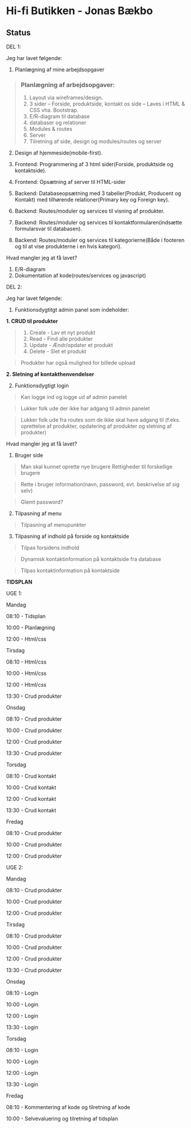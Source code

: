# Hi-fi Butikken - Jonas Bækbo
## Status

DEL 1:


Jeg har lavet følgende:

1. Planlægning af mine arbejdsopgaver
>### Planlægning af arbejdsopgaver:
> 1.	Layout via wireframes/design.
> 2.	3 sider – Forside, produktside, kontakt os side – Laves i HTML & CSS vha. Bootstrap.
> 3.	E/R-diagram til database
> 4.	databaser og relationer
> 5.	Modules & routes
> 6.	Server
> 7. Tilretning af side, design og modules/routes og server

2. Design af hjemmeside(mobile-first).

3. Frontend: Programmering af 3 html sider(Forside, produktside og kontaktside).

4. Frontend: Opsætning af server til HTML-sider

5. Backend: Databaseopsætning med 3 tabeller(Produkt, Producent og Kontakt) med tilhørende relationer(Primary key og Foreign key).

6. Backend: Routes/moduler og services til visning af produkter.
7. Backend: Routes/moduler og services til kontaktformularen(indsætte formularsvar til databasen).
8. Backend: Routes/moduler og services til kategorierne(Både i footeren og til at vise produkterne i en hvis kategori).

Hvad mangler jeg at få lavet?
1. E/R-diagram
2. Dokumentation af kode(routes/services og javascript) 

DEL 2:

Jeg har lavet følgende:

1. Funktionsdygtitgt admin panel som indeholder:

__1. CRUD til produkter__
>1. Create - Lav et nyt produkt
>2. Read - Find alle produkter
>3. Update - Ændr/opdater et produkt
>4. Delete - Slet et produkt

> Produkter har også mulighed for billede upload

__2. Sletning af kontakthenvendelser__

2. Funktionsdygtigt login
> Kan logge ind og logge ud af admin panelet

> Lukker folk ude der ikke har adgang til admin panelet

> Lukker folk ude fra routes som de ikke skal have adgang til (f.eks. oprettelse af produkter, opdatering af produkter og sletning af produkter)

Hvad mangler jeg at få lavet?

1. Bruger side
> Man skal kunnet oprette nye brugere
> Rettigheder til forskellige brugere

> Rette i bruger information(navn, password, evt. beskrivelse af sig selv)

> Glemt password?

2. Tilpasning af menu
> Tilpasning af menupunkter 

3. Tilpasning af indhold på forside og kontaktside
> Tilpas forsidens indhold

> Dynamisk kontaktinformation på kontaktside fra database

> Tilpas kontaktinformation på kontaktside

__TIDSPLAN__


UGE 1:

Mandag

08:10 - Tidsplan

10:00 - Planlægning

12:00 - Html/css

Tirsdag

08:10 - Html/css

10:00 - Html/css

12:00 - Html/css

13:30 - Crud produkter

Onsdag 

08:10 - Crud produkter

10:00 - Crud produkter

12:00 - Crud produkter

13:30 - Crud produkter

Torsdag

08:10 - Crud kontakt

10:00 - Crud kontakt

12:00 - Crud kontakt

13:30 - Crud kontakt

Fredag

08:10 - Crud produkter

10:00 - Crud produkter

12:00 - Crud produkter


UGE 2:

Mandag

08:10 - Crud produkter

10:00 - Crud produkter

12:00 - Crud produkter


Tirsdag

08:10 - Crud produkter

10:00 - Crud produkter

12:00 - Crud produkter

13:30 - Crud produkter

Onsdag 

08:10 - Login

10:00 - Login

12:00 - Login

13:30 - Login


Torsdag

08:10 - Login

10:00 - Login

12:00 - Login

13:30 - Login


Fredag

08:10 - Kommentering af kode og tilretning af kode

10:00 - Selvevaluering og tilretning af tidsplan
